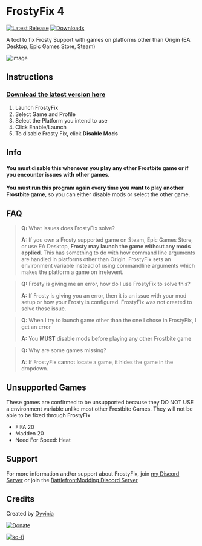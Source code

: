 # FrostyFix 4
[![Latest Release](https://img.shields.io/github/v/release/Dyvinia/FrostyFix?style=for-the-badge&color=blueviolet&label=Latest%20Release&cacheSeconds=3600)](https://github.com/Dyvinia/FrostyFix/releases/latest)
[![Downloads](https://img.shields.io/github/downloads/Dyvinia/FrostyFix/total?style=for-the-badge&color=blueviolet&label=Downloads&cacheSeconds=3600)](https://github.com/Dyvinia/FrostyFix/releases)

A tool to fix Frosty Support with games on platforms other than Origin (EA Desktop, Epic Games Store, Steam)

![image](https://i.imgur.com/pQDaMj7.png)

## Instructions

### [Download the latest version here](https://github.com/Dulana57/FrostyFix/releases)

1. Launch FrostyFix
2. Select Game and Profile
3. Select the Platform you intend to use
4. Click Enable/Launch
5. To disable Frosty Fix, click **Disable Mods**

## Info
#### **You must disable this whenever you play any other Frostbite game or if you encounter issues with other games.**
**You must run this program again every time you want to play another Frostbite game**, so you can either disable mods or select the other game.

## FAQ

> **Q:** What issues does FrostyFix solve?
> 
> **A:** If you own a Frosty supported game on Steam, Epic Games Store, or use EA Desktop, **Frosty may launch the game without any mods applied**. This has something to do with how command line arguments are handled in platforms other than Origin. FrostyFix sets an environment variable instead of using commandline arguments which makes the platform a game on irrelevent.

> **Q:** Frosty is giving me an error, how do I use FrostyFix to solve this?
> 
> **A:** If Frosty is giving you an error, then it is an issue with your mod setup or how your Frosty is configured. FrostyFix was not created to solve those issue.

> **Q:** When I try to launch game other than the one I chose in FrostyFix, I get an error
> 
> **A:** You **MUST** disable mods before playing any other Frostbite game 

> **Q:** Why are some games missing?
> 
> **A:** If FrostyFix cannot locate a game, it hides the game in the dropdown.

## Unsupported Games
These games are confirmed to be unsupported because they DO NOT USE a environment variable unlike most other Frostbite Games. They will not be able to be fixed through FrostyFix
- FIFA 20
- Madden 20
- Need For Speed: Heat

## Support
For more information and/or support about FrostyFix, join [my Discord Server](https://discord.gg/57sJ6fj) or join the [BattlefrontModding Discord Server](https://discord.gg/EzXSJfUDmq)

## Credits
Created by [Dyvinia](https://twitter.com/Dyvinia)

[![Donate](https://img.shields.io/badge/Donate-Paypal-informational?style=for-the-badge)](https://www.paypal.me/DulanaG)

[![ko-fi](https://ko-fi.com/img/githubbutton_sm.svg)](https://ko-fi.com/J3J63UBHG)
